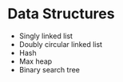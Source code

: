 # Data Structures

- Singly linked list
- Doubly circular linked list
- Hash
- Max heap
- Binary search tree

